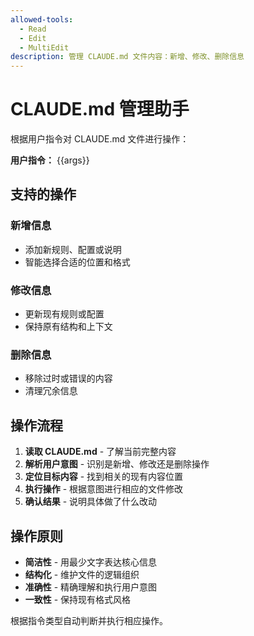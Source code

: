 ```yaml
---
allowed-tools:
  - Read
  - Edit
  - MultiEdit
description: 管理 CLAUDE.md 文件内容：新增、修改、删除信息
---
```


# CLAUDE.md 管理助手

根据用户指令对 CLAUDE.md 文件进行操作：

**用户指令：** {{args}}

## 支持的操作

### 新增信息
- 添加新规则、配置或说明
- 智能选择合适的位置和格式

### 修改信息
- 更新现有规则或配置
- 保持原有结构和上下文

### 删除信息
- 移除过时或错误的内容
- 清理冗余信息

## 操作流程

1. **读取 CLAUDE.md** - 了解当前完整内容
2. **解析用户意图** - 识别是新增、修改还是删除操作
3. **定位目标内容** - 找到相关的现有内容位置
4. **执行操作** - 根据意图进行相应的文件修改
5. **确认结果** - 说明具体做了什么改动

## 操作原则

- **简洁性** - 用最少文字表达核心信息
- **结构化** - 维护文件的逻辑组织
- **准确性** - 精确理解和执行用户意图
- **一致性** - 保持现有格式风格

根据指令类型自动判断并执行相应操作。